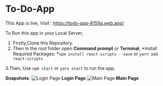 # To-Do-App

This App is live, Visit : https://todo-app-8159a.web.app/

To Run this app in your Local Server,
1. Firstly,Clone this Repository.
2. Then in the root folder open **Command prompt** or **Terminal**,
*Install Required Packages:
*`npm install react-scripts --save` or `yarn add react-scripts`

3.Then, Use `npm start` or `yarn start` to run the app.

**Snapshots**:
![Login Page](https://user-images.githubusercontent.com/46864302/138583504-1dfa2600-c032-476d-b38f-6be50926331b.jpg)
**Login Page**
![Main Page](https://user-images.githubusercontent.com/46864302/138583508-2d9093eb-1725-4d08-a07d-496b5e7dcf10.jpg)
**Main Page**
